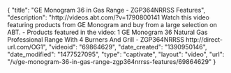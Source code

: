 {
    "title": "GE Monogram 36 in Gas Range - ZGP364NRRSS Features",
    "description": "http:\/\/videos.abt.com\/?v=1790800141 Watch this video featuring products from GE Monogram and buy from a large selection on ABT.    - Products featured in the video: 1 GE Monogram 36  Natural Gas Professional Range With 4 Burners And Grill - ZGP364NRRSS http:\/\/direct-url.com\/OG1",
    "videoid": "69864629",
    "date_created": "1390950146",
    "date_modified": "1477527095",
    "type": "captivate",
    "layout": "video",
    "url": "\/v\/ge-monogram-36-in-gas-range-zgp364nrrss-features\/69864629"
}